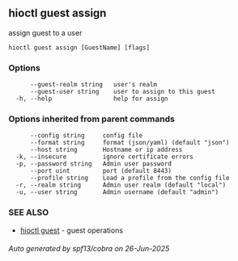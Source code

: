 ## hioctl guest assign

assign guest to a user

```
hioctl guest assign [GuestName] [flags]
```

### Options

```
      --guest-realm string   user's realm
      --guest-user string    user to assign to this guest
  -h, --help                 help for assign
```

### Options inherited from parent commands

```
      --config string     config file
      --format string     format (json/yaml) (default "json")
      --host string       Hostname or ip address
  -k, --insecure          ignore certificate errors
  -p, --password string   Admin user password
      --port uint         port (default 8443)
      --profile string    Load a profile from the config file
  -r, --realm string      Admin user realm (default "local")
  -u, --user string       Admin username (default "admin")
```

### SEE ALSO

* [hioctl guest](hioctl_guest.md)	 - guest operations

###### Auto generated by spf13/cobra on 26-Jun-2025
